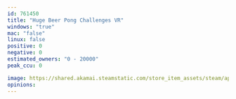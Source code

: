 ```yaml
---
id: 761450
title: "Huge Beer Pong Challenges VR"
windows: "true"
mac: "false"
linux: false
positive: 0
negative: 0
estimated_owners: "0 - 20000"
peak_ccu: 0

image: https://shared.akamai.steamstatic.com/store_item_assets/steam/apps/761450/header.jpg?t=1604680645
opinions:
---
```

